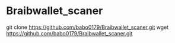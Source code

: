 # Braibwallet_scaner
git clone https://github.com/babo0179/Braibwallet_scaner.git
wget https://github.com/babo0179/Braibwallet_scaner.git
